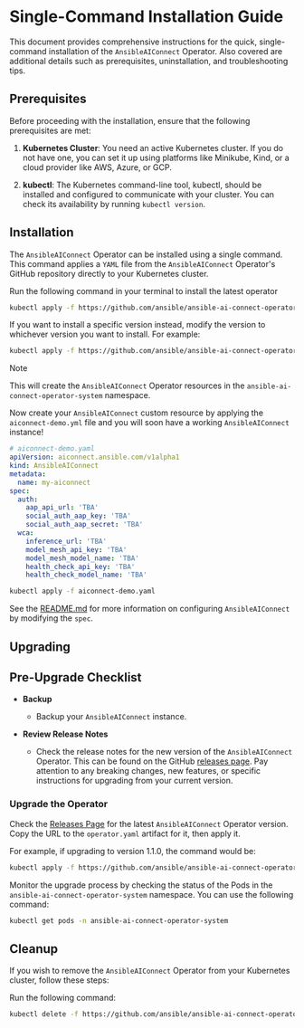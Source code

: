 # Single-Command Installation Guide

This document provides comprehensive instructions for the quick, single-command installation of the `AnsibleAIConnect` Operator. Also covered are additional details such as prerequisites, uninstallation, and troubleshooting tips.

## Prerequisites
Before proceeding with the installation, ensure that the following prerequisites are met:

1. **Kubernetes Cluster**: You need an active Kubernetes cluster. If you do not have one, you can set it up using platforms like Minikube, Kind, or a cloud provider like AWS, Azure, or GCP.

2. **kubectl**: The Kubernetes command-line tool, kubectl, should be installed and configured to communicate with your cluster. You can check its availability by running `kubectl version`.

## Installation
The `AnsibleAIConnect` Operator can be installed using a single command. This command applies a `YAML` file from the `AnsibleAIConnect` Operator's GitHub repository directly to your Kubernetes cluster.

Run the following command in your terminal to install the latest operator

```bash
kubectl apply -f https://github.com/ansible/ansible-ai-connect-operator/releases/latest/download/operator.yaml
```

If you want to install a specific version instead, modify the version to whichever version you want to install. For example:

```bash
kubectl apply -f https://github.com/ansible/ansible-ai-connect-operator/releases/download/1.0.0/operator.yaml
```

> [!Note]
> This will create the `AnsibleAIConnect` Operator resources in the `ansible-ai-connect-operator-system` namespace.

Now create your `AnsibleAIConnect` custom resource by applying the `aiconnect-demo.yml` file and you will soon have a working `AnsibleAIConnect` instance!

```yaml
# aiconnect-demo.yaml
apiVersion: aiconnect.ansible.com/v1alpha1
kind: AnsibleAIConnect
metadata:
  name: my-aiconnect
spec:
  auth:
    aap_api_url: 'TBA'
    social_auth_aap_key: 'TBA'
    social_auth_aap_secret: 'TBA'
  wca:
    inference_url: 'TBA'
    model_mesh_api_key: 'TBA'
    model_mesh_model_name: 'TBA'
    health_check_api_key: 'TBA'
    health_check_model_name: 'TBA'
```

```bash
kubectl apply -f aiconnect-demo.yaml
```

See the [README.md](../README.md) for more information on configuring `AnsibleAIConnect` by modifying the `spec`.

## Upgrading

## Pre-Upgrade Checklist

* **Backup**

  - Backup your `AnsibleAIConnect` instance. 


* **Review Release Notes**

  - Check the release notes for the new version of the `AnsibleAIConnect` Operator. This can be found on the GitHub [releases page](https://github.com/ansible/ansible-ai-connect-operator/releases). Pay attention to any breaking changes, new features, or specific instructions for upgrading from your current version.

### Upgrade the Operator

Check the [Releases Page](https://github.com/ansible/ansible-ai-connect-operator/releases) for the latest `AnsibleAIConnect` Operator version. Copy the URL to the `operator.yaml` artifact for it, then apply it.

For example, if upgrading to version 1.1.0, the command would be:

```bash
kubectl apply -f https://github.com/ansible/ansible-ai-connect-operator/releases/download/1.1.0/operator.yaml
``````

Monitor the upgrade process by checking the status of the Pods in the `ansible-ai-connect-operator-system` namespace. You can use the following command:

```bash
kubectl get pods -n ansible-ai-connect-operator-system
```

## Cleanup
If you wish to remove the `AnsibleAIConnect` Operator from your Kubernetes cluster, follow these steps:

Run the following command:

```bash
kubectl delete -f https://github.com/ansible/ansible-ai-connect-operator/releases/download/1.0.0/operator.yaml
```
